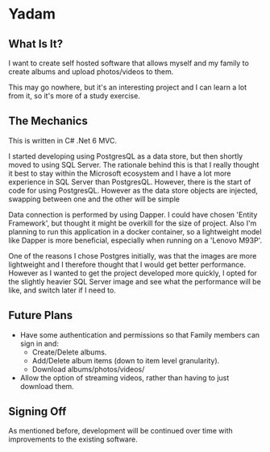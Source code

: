 # Yadam #

## What Is It? ##

I want to create self hosted software that allows myself
and my family to create albums and upload photos/videos to
them.

This may go nowhere, but it's an interesting project and I can
learn a lot from it, so it's more of a study exercise.

## The Mechanics ##

This is written in C# .Net 6 MVC.

I started developing using PostgresQL as a data store,
but then shortly moved to using SQL Server. The rationale
behind this is that I really thought it best to stay
within the Microsoft ecosystem and I have a lot more
experience in SQL Server than PostgresQL.
However, there is the start of code for using PostgresQL.
However as the data store objects are injected, swapping
between one and the other will be simple

Data connection is performed by using Dapper. I could
have chosen 'Entity Framework', but thought it might be
overkill for the size of project. Also I'm planning to run
this application in a docker container, so a lightweight
model like Dapper is more beneficial, especially when
running on a 'Lenovo M93P'.

One of the reasons I chose Postgres initially, was that the
images are more lightweight and I therefore thought
that I would get better performance. However as I wanted
to get the project developed more quickly, I opted for
the slightly heavier SQL Server image and see what the performance
will be like, and switch later if I need to.

## Future Plans ##

- Have some authentication and permissions so that Family
  members can sign in and:
    - Create/Delete albums.
    - Add/Delete album items (down to item level granularity).
    - Download albums/photos/videos/
- Allow the option of streaming videos, rather than having
  to just download them.

## Signing Off ##

As mentioned before, development will be continued over
time with improvements to the existing software.